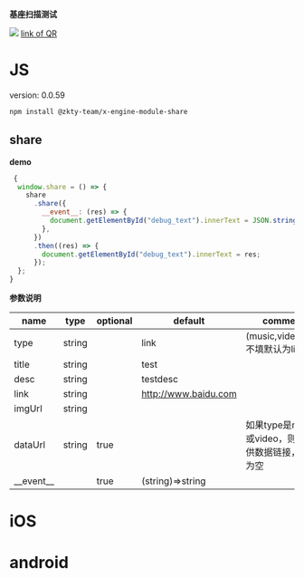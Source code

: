 

**基座扫描测试**
<div id='modulename' style='display:none'>share</div> <img id='qrimg' src='https://api.qrserver.com/v1/create-qr-code/?size=150x150&data=http://192.168.44.52:3000/docs/modules/all/dist/ui/index.html'></img>
<a id='qrlink' href="about:none">link of QR</a>



# JS


version: 0.0.59
``` bash
npm install @zkty-team/x-engine-module-share
```



## share



**demo**
``` js
 {
  window.share = () => {
    share
      .share({
        __event__: (res) => {
          document.getElementById("debug_text").innerText = JSON.stringify(res);
        },
      })
      .then((res) => {
        document.getElementById("debug_text").innerText = res;
      });
  };
}
``` 

	
**参数说明**

| name                        | type      | optional | default   | comment  |
| --------------------------- | --------- | -------- | --------- |--------- |
| type | string |  | link |  (music,video,link) 不填默认为link |
| title | string |  | test |  |
| desc | string |  | testdesc |  |
| link | string |  | http://www.baidu.com |  |
| imgUrl | string |  |  |  |
| dataUrl | string | true |  |  如果type是music或video，则要提供数据链接，默认为空 |
| \_\_event\_\_ |  | true | (string)=>string |  |

    

# iOS


# android


